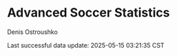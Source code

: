 # Advanced Soccer Statistics
Denis Ostroushko

<!-- gfm -->

Last successful data update: 2025-05-15 03:21:35 CST
